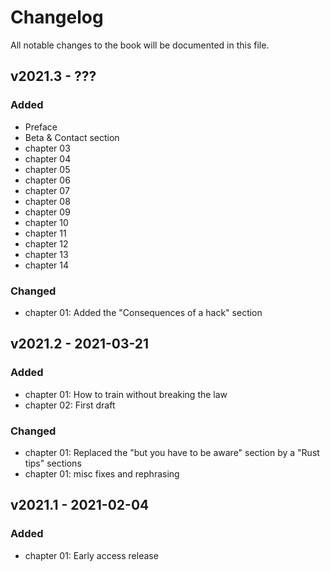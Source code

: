 # Changelog

All notable changes to the book will be documented in this file.


## v2021.3 - ???

### Added

* Preface
* Beta & Contact section
* chapter 03
* chapter 04
* chapter 05
* chapter 06
* chapter 07
* chapter 08
* chapter 09
* chapter 10
* chapter 11
* chapter 12
* chapter 13
* chapter 14

### Changed

* chapter 01: Added the "Consequences of a hack" section



## v2021.2 - 2021-03-21

### Added

* chapter 01: How to train without breaking the law
* chapter 02: First draft

### Changed

* chapter 01: Replaced the "but you have to be aware" section by a "Rust tips" sections
* chapter 01: misc fixes and rephrasing



## v2021.1 - 2021-02-04

### Added

* chapter 01: Early access release
